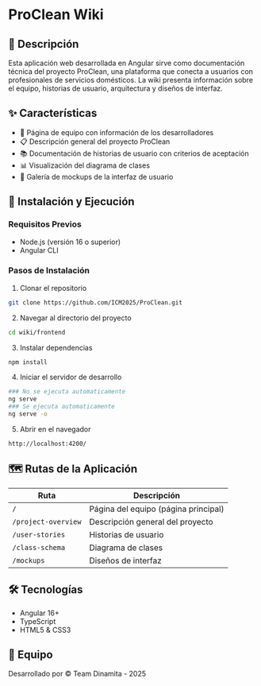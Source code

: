 # ProClean Wiki

## 📝 Descripción
Esta aplicación web desarrollada en Angular sirve como documentación técnica del proyecto ProClean, una plataforma que conecta a usuarios con profesionales de servicios domésticos. La wiki presenta información sobre el equipo, historias de usuario, arquitectura y diseños de interfaz.

## ✨ Características
- 👥 Página de equipo con información de los desarrolladores
- 📋 Descripción general del proyecto ProClean
- 📚 Documentación de historias de usuario con criterios de aceptación
- 📊 Visualización del diagrama de clases
- 🎨 Galería de mockups de la interfaz de usuario

## 🚀 Instalación y Ejecución

### Requisitos Previos
- Node.js (versión 16 o superior)
- Angular CLI

### Pasos de Instalación

1. Clonar el repositorio
```bash
git clone https://github.com/ICM2025/ProClean.git
```

2. Navegar al directorio del proyecto
```bash
cd wiki/frontend
```

3. Instalar dependencias
```bash
npm install
```

4. Iniciar el servidor de desarrollo
```bash
### No se ejecuta automaticamente
ng serve
### Se ejecuta automaticamente
ng serve -o
```

5. Abrir en el navegador
```
http://localhost:4200/
```

## 🗺️ Rutas de la Aplicación

| Ruta | Descripción |
|------|-------------|
| `/` | Página del equipo (página principal) |
| `/project-overview` | Descripción general del proyecto |
| `/user-stories` | Historias de usuario |
| `/class-schema` | Diagrama de clases |
| `/mockups` | Diseños de interfaz |

## 🛠️ Tecnologías

- Angular 16+
- TypeScript
- HTML5 & CSS3

## 👥 Equipo
Desarrollado por © Team Dinamita - 2025
